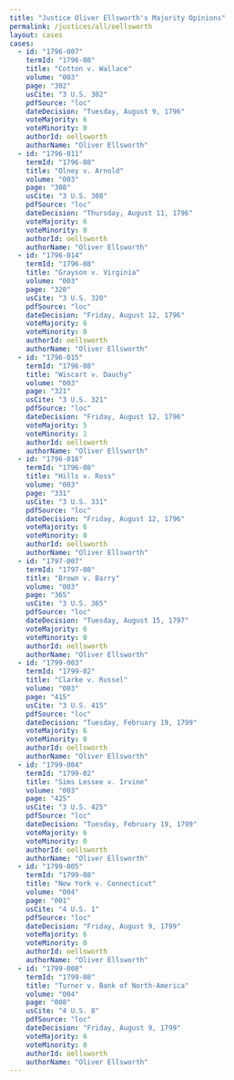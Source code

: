 ```yaml
---
title: "Justice Oliver Ellsworth's Majority Opinions"
permalink: /justices/all/oellsworth
layout: cases
cases:
  - id: "1796-007"
    termId: "1796-08"
    title: "Cotton v. Wallace"
    volume: "003"
    page: "302"
    usCite: "3 U.S. 302"
    pdfSource: "loc"
    dateDecision: "Tuesday, August 9, 1796"
    voteMajority: 6
    voteMinority: 0
    authorId: oellsworth
    authorName: "Oliver Ellsworth"
  - id: "1796-011"
    termId: "1796-08"
    title: "Olney v. Arnold"
    volume: "003"
    page: "308"
    usCite: "3 U.S. 308"
    pdfSource: "loc"
    dateDecision: "Thursday, August 11, 1796"
    voteMajority: 6
    voteMinority: 0
    authorId: oellsworth
    authorName: "Oliver Ellsworth"
  - id: "1796-014"
    termId: "1796-08"
    title: "Grayson v. Virginia"
    volume: "003"
    page: "320"
    usCite: "3 U.S. 320"
    pdfSource: "loc"
    dateDecision: "Friday, August 12, 1796"
    voteMajority: 6
    voteMinority: 0
    authorId: oellsworth
    authorName: "Oliver Ellsworth"
  - id: "1796-015"
    termId: "1796-08"
    title: "Wiscart v. Dauchy"
    volume: "003"
    page: "321"
    usCite: "3 U.S. 321"
    pdfSource: "loc"
    dateDecision: "Friday, August 12, 1796"
    voteMajority: 5
    voteMinority: 1
    authorId: oellsworth
    authorName: "Oliver Ellsworth"
  - id: "1796-016"
    termId: "1796-08"
    title: "Hills v. Ross"
    volume: "003"
    page: "331"
    usCite: "3 U.S. 331"
    pdfSource: "loc"
    dateDecision: "Friday, August 12, 1796"
    voteMajority: 6
    voteMinority: 0
    authorId: oellsworth
    authorName: "Oliver Ellsworth"
  - id: "1797-007"
    termId: "1797-08"
    title: "Brown v. Barry"
    volume: "003"
    page: "365"
    usCite: "3 U.S. 365"
    pdfSource: "loc"
    dateDecision: "Tuesday, August 15, 1797"
    voteMajority: 6
    voteMinority: 0
    authorId: oellsworth
    authorName: "Oliver Ellsworth"
  - id: "1799-003"
    termId: "1799-02"
    title: "Clarke v. Russel"
    volume: "003"
    page: "415"
    usCite: "3 U.S. 415"
    pdfSource: "loc"
    dateDecision: "Tuesday, February 19, 1799"
    voteMajority: 6
    voteMinority: 0
    authorId: oellsworth
    authorName: "Oliver Ellsworth"
  - id: "1799-004"
    termId: "1799-02"
    title: "Sims Lessee v. Irvine"
    volume: "003"
    page: "425"
    usCite: "3 U.S. 425"
    pdfSource: "loc"
    dateDecision: "Tuesday, February 19, 1799"
    voteMajority: 6
    voteMinority: 0
    authorId: oellsworth
    authorName: "Oliver Ellsworth"
  - id: "1799-005"
    termId: "1799-08"
    title: "New York v. Connecticut"
    volume: "004"
    page: "001"
    usCite: "4 U.S. 1"
    pdfSource: "loc"
    dateDecision: "Friday, August 9, 1799"
    voteMajority: 6
    voteMinority: 0
    authorId: oellsworth
    authorName: "Oliver Ellsworth"
  - id: "1799-008"
    termId: "1799-08"
    title: "Turner v. Bank of North-America"
    volume: "004"
    page: "008"
    usCite: "4 U.S. 8"
    pdfSource: "loc"
    dateDecision: "Friday, August 9, 1799"
    voteMajority: 6
    voteMinority: 0
    authorId: oellsworth
    authorName: "Oliver Ellsworth"
---
```

